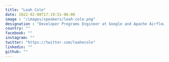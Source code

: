 ```yaml
---
title: "Leah Cole"
date: 2022-02-08T17:19:51-06:00
image : "/images/speakers/leah-cole.png"
designation : "Developer Programs Engineer at Google and Apache Airflow Committer"
country: ""
facebook: ""
instagram: ""
twitter: "https://twitter.com/leahecole"
linkedin: ""
github: ""
---
```

